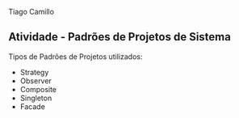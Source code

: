Tiago Camillo

## Atividade - Padrões de Projetos de Sistema

Tipos de Padrões de Projetos utilizados:
- Strategy
- Observer
- Composite
- Singleton
- Facade